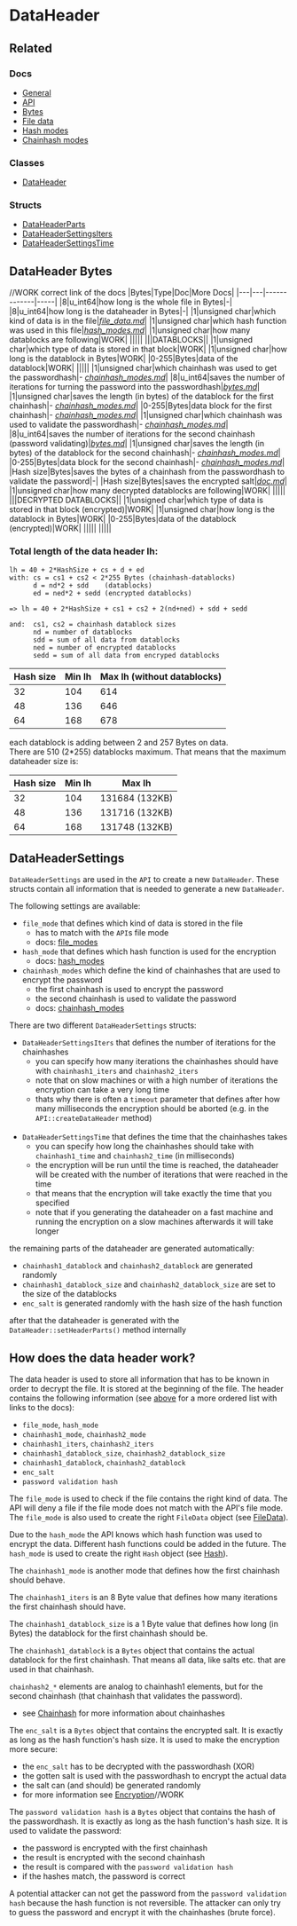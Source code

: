 # DataHeader
## Related
### Docs
- [General](/docs/doc.md)
- [API](/docs/api.md)
- [Bytes](/docs/bytes.md)
- [File data](/docs/file_data.md)
- [Hash modes](/docs/hash_modes.md)
- [Chainhash modes](/docs/chainhash_modes.md)
### Classes
- [DataHeader](/include/dataheader.h)
### Structs
- [DataHeaderParts](/include/dataheader.h)
- [DataHeaderSettingsIters](/include/dataheader.h)
- [DataHeaderSettingsTime](/include/dataheader.h)
## DataHeader Bytes
//WORK correct link of the docs
|Bytes|Type|Doc|More Docs|
|---|---|-------------|-----|
|8|u_int64|how long is the whole file in Bytes|-|
|8|u_int64|how long is the dataheader in Bytes|-|
|1|unsigned char|which kind of data is in the file|[*file_data.md*](file_data.md)|
|1|unsigned char|which hash function was used in this file|[*hash_modes.md*](hash_modes.md)|
|1|unsigned char|how many datablocks are following|WORK|
|||||
|||DATABLOCKS||
|1|unsigned char|which type of data is stored in that block|WORK|
|1|unsigned char|how long is the datablock in Bytes|WORK|
|0-255|Bytes|data of the datablock|WORK|
|||||
|1|unsigned char|which chainhash was used to get the passwordhash|- [*chainhash_modes.md*](chainhash_modes.md)|
|8|u_int64|saves the number of iterations for turning the password into the passwordhash|[*bytes.md*](bytes.md)|
|1|unsigned char|saves the length (in bytes) of the datablock for the first chainhash|- [*chainhash_modes.md*](chainhash_modes.md)|
|0-255|Bytes|data block for the first chainhash|- [*chainhash_modes.md*](chainhash_modes.md)|
|1|unsigned char|which chainhash was used to validate the passwordhash|- [*chainhash_modes.md*](chainhash_modes.md)|
|8|u_int64|saves the number of iterations for the second chainhash (password validating)|[*bytes.md*](bytes.md)|
|1|unsigned char|saves the length (in bytes) of the datablock for the second chainhash|- [*chainhash_modes.md*](chainhash_modes.md)|
|0-255|Bytes|data block for the second chainhash|- [*chainhash_modes.md*](chainhash_modes.md)|
|Hash size|Bytes|saves the bytes of a chainhash from the passwordhash to validate the password|-|
|Hash size|Bytes|saves the encrypted salt|[*doc.md*](doc.md)|
|1|unsigned char|how many decrypted datablocks are following|WORK|
|||||
|||DECRYPTED DATABLOCKS||
|1|unsigned char|which type of data is stored in that block (encrypted)|WORK|
|1|unsigned char|how long is the datablock in Bytes|WORK|
|0-255|Bytes|data of the datablock (encrypted)|WORK|
|||||
|||||

### Total length of the data header lh:
    lh = 40 + 2*HashSize + cs + d + ed
    with: cs = cs1 + cs2 < 2*255 Bytes (chainhash-datablocks)
          d = nd*2 + sdd    (datablocks)
          ed = ned*2 + sedd (encrypted datablocks)

    => lh = 40 + 2*HashSize + cs1 + cs2 + 2(nd+ned) + sdd + sedd

    and:  cs1, cs2 = chainhash datablock sizes
          nd = number of datablocks
          sdd = sum of all data from datablocks
          ned = number of encrypted datablocks
          sedd = sum of all data from encryped datablocks


|Hash size|Min lh|Max lh (without datablocks)|
|---|---|---|
|32|104|614|
|48|136|646|
|64|168|678|

each datablock is adding between 2 and 257 Bytes on data.<br>
There are 510 (2*255) datablocks maximum.
That means that the maximum dataheader size is:

|Hash size|Min lh|Max lh|
|---|---|---|
|32|104|131684 (132KB)|
|48|136|131716 (132KB)|
|64|168|131748 (132KB)|

## DataHeaderSettings
`DataHeaderSettings` are used in the `API` to create a new `DataHeader`. These structs contain all information that is needed to generate a new `DataHeader`.

The following settings are available:
- `file_mode` that defines which kind of data is stored in the file
    - has to match with the `API`s file mode
    - docs: [file_modes](file_data.md)
- `hash_mode` that defines which hash function is used for the encryption
    - docs: [hash_modes](hash_modes.md)
- `chainhash_modes` which define the kind of chainhashes that are used to encrypt the password
    - the first chainhash is used to encrypt the password
    - the second chainhash is used to validate the password
    - docs: [chainhash_modes](chainhash_modes.md)

There are two different `DataHeaderSettings` structs:
- `DataHeaderSettingsIters` that defines the number of iterations for the chainhashes
    - you can specify how many iterations the chainhashes should have with `chainhash1_iters` and `chainhash2_iters`
    - note that on slow machines or with a high number of iterations the encryption can take a very long time
    - thats why there is often a `timeout` parameter that defines after how many milliseconds the encryption should be aborted (e.g. in the `API::createDataHeader` method)<br><br>
- `DataHeaderSettingsTime` that defines the time that the chainhashes takes
    - you can specify how long the chainhashes should take with `chainhash1_time` and `chainhash2_time` (in milliseconds)
    - the encryption will be run until the time is reached, the dataheader will be created with the number of iterations that were reached in the time
    - that means that the encryption will take exactly the time that you specified
    - note that if you generating the dataheader on a fast machine and running the encryption on a slow machines afterwards it will take longer

the remaining parts of the dataheader are generated automatically:
- `chainhash1_datablock` and `chainhash2_datablock` are generated randomly
- `chainhash1_datablock_size` and `chainhash2_datablock_size` are set to the size of the datablocks
- `enc_salt` is generated randomly with the hash size of the hash function

after that the dataheader is generated with the `DataHeader::setHeaderParts()` method internally
## How does the data header work?
The data header is used to store all information that has to be known in order to decrypt the file. It is stored at the beginning of the file. The header contains the following information (see [above](#dataheader-bytes) for a more ordered list with links to the docs):
- `file_mode`, `hash_mode`
- `chainhash1_mode`, `chainhash2_mode`
- `chainhash1_iters`, `chainhash2_iters`
- `chainhash1_datablock_size`, `chainhash2_datablock_size`
- `chainhash1_datablock`, `chainhash2_datablock`
- `enc_salt`
- `password validation hash`

The `file_mode` is used to check if the file contains the right kind of data. The API will deny a file if the file mode does not match with the API's file mode. The `file_mode` is also used to create the right `FileData` object (see [FileData](file_data.md#why-we-need-different-modes)).

Due to the `hash_mode` the API knows which hash function was used to encrypt the data. Different hash functions could be added in the future. The `hash_mode` is used to create the right `Hash` object (see [Hash](hash_modes.md#how-does-hash-modes-work)).

The `chainhash1_mode` is another mode that defines how the first chainhash should behave.

The `chainhash1_iters` is an 8 Byte value that defines how many iterations the first chainhash should have.

The `chainhash1_datablock_size` is a 1 Byte value that defines how long (in Bytes) the datablock for the first chainhash should be.

The `chainhash1_datablock` is a `Bytes` object that contains the actual datablock for the first chainhash. That means all data, like salts etc. that are used in that chainhash.

`chainhash2_*` elements are analog to chainhash1 elements, but for the second chainhash (that chainhash that validates the password).
- see [Chainhash](chainhash_modes.md#how-does-chainhash-modes-work) for more information about chainhashes

The `enc_salt` is a `Bytes` object that contains the encrypted salt. It is exactly as long as the hash function's hash size. It is used to make the encryption more secure:
- the `enc_salt` has to be decrypted with the passwordhash (XOR)
- the gotten salt is used with the passwordhash to encrypt the actual data
- the salt can (and should) be generated randomly
- for more information see [Encryption](doc.md)//WORK

The `password validation hash` is a `Bytes` object that contains the hash of the passwordhash. It is exactly as long as the hash function's hash size. It is used to validate the password:
- the password is encrypted with the first chainhash
- the result is encrypted with the second chainhash
- the result is compared with the `password validation hash`
- if the hashes match, the password is correct

A potential attacker can not get the password from the `password validation hash` because the hash function is not reversible. The attacker can only try to guess the password and encrypt it with the chainhashes (brute force).
